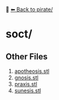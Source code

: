 📁 [⬅ Back to pirate/](../README.md)

# soct/


## Other Files
1. [apotheosis.stl](./apotheosis.stl)
2. [gnosis.stl](./gnosis.stl)
3. [praxis.stl](./praxis.stl)
4. [sunesis.stl](./sunesis.stl)
